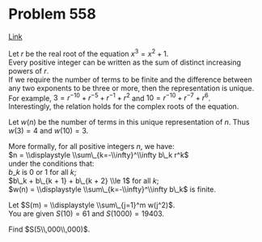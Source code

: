 # Problem 558

[Link](https://projecteuler.net/problem=558)

Let $r$ be the real root of the equation $x^3 = x^2 + 1$.  
Every positive integer can be written as the sum of distinct increasing powers of $r$.  
If we require the number of terms to be finite and the difference between any two exponents to be three or more, then the representation is unique.  
For example, $3 = r^{-10} + r^{-5} + r^{-1} + r^2$ and $10 = r^{-10} + r^{-7} + r^6$.  
Interestingly, the relation holds for the complex roots of the equation.

Let $w(n)$ be the number of terms in this unique representation of $n$. Thus $w(3) = 4$ and $w(10) = 3$.

More formally, for all positive integers $n$, we have:  
$n = \\displaystyle \\sum\_{k=-\\infty}^\\infty b\_k r^k$  
under the conditions that:  
$b\_k$ is $0$ or $1$ for all $k$;  
$b\_k + b\_{k + 1} + b\_{k + 2} \\le 1$ for all $k$;  
$w(n) = \\displaystyle \\sum\_{k=-\\infty}^\\infty b\_k$ is finite.

Let $S(m) = \\displaystyle \\sum\_{j=1}^m w(j^2)$.  
You are given $S(10) = 61$ and $S(1000) = 19403$.

Find $S(5\\,000\\,000)$.
